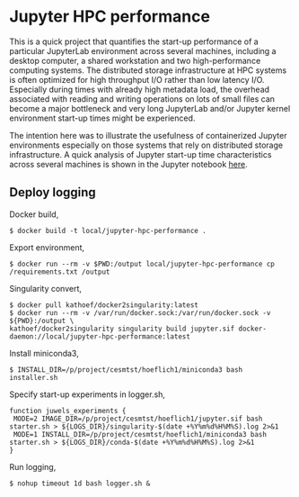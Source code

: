 # Jupyter HPC performance

This is a quick project that quantifies the start-up performance of a particular JupyterLab environment across several machines, including a desktop computer, a shared workstation and two high-performance computing systems.
The distributed storage infrastructure at HPC systems is often optimized for high throughput I/O rather than low latency I/O.
Especially during times with already high metadata load, the overhead associated with reading and writing operations on lots of small files can become a major bottleneck and very long JupyterLab and/or Jupyter kernel environment start-up times might be experienced.

The intention here was to illustrate the usefulness of containerized Jupyter environments especially on those systems that rely on distributed storage infrastructure.
A quick analysis of Jupyter start-up time characteristics across several machines is shown in the Jupyter notebook [here](./analysis.ipynb).

## Deploy logging

Docker build,

```
$ docker build -t local/jupyter-hpc-performance .
```

Export environment,

```
$ docker run --rm -v $PWD:/output local/jupyter-hpc-performance cp /requirements.txt /output
```

Singularity convert,

```
$ docker pull kathoef/docker2singularity:latest
$ docker run --rm -v /var/run/docker.sock:/var/run/docker.sock -v ${PWD}:/output \
kathoef/docker2singularity singularity build jupyter.sif docker-daemon://local/jupyter-hpc-performance:latest
```

Install miniconda3,

```
$ INSTALL_DIR=/p/project/cesmtst/hoeflich1/miniconda3 bash installer.sh
```

Specify start-up experiments in logger.sh,

```
function juwels_experiments {
 MODE=2 IMAGE_DIR=/p/project/cesmtst/hoeflich1/jupyter.sif bash starter.sh > ${LOGS_DIR}/singularity-$(date +%Y%m%d%H%M%S).log 2>&1
 MODE=1 INSTALL_DIR=/p/project/cesmtst/hoeflich1/miniconda3 bash starter.sh > ${LOGS_DIR}/conda-$(date +%Y%m%d%H%M%S).log 2>&1
}
```

Run logging,

```
$ nohup timeout 1d bash logger.sh &
```
